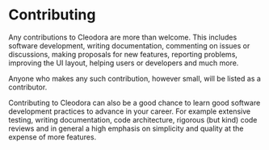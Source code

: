 # Contributing

Any contributions to Cleodora are more than welcome. This includes software
development, writing documentation, commenting on issues or discussions, making
proposals for new features, reporting problems, improving the UI layout,
helping users or developers and much more.

Anyone who makes any such contribution, however small, will be listed as a
contributor.

Contributing to Cleodora can also be a good chance to learn good software
development practices to advance in your career. For example extensive testing,
writing documentation, code architecture, rigorous (but kind) code reviews and
in general a high emphasis on simplicity and quality at the expense of more
features.
